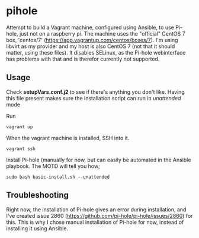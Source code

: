 # pihole

Attempt to build a Vagrant machine, configured using Ansible, to use Pi-hole, just not on a raspberry pi. The machine uses the "official" CentOS 7 box, 'centos/7' (https://app.vagrantup.com/centos/boxes/7). I'm using libvirt as my provider and my host is also CentOS 7 (not that it should matter, using these files). It disables SELinux, as the Pi-hole webinterface has problems with that and is therefor currently not supported. 

## Usage

Check **setupVars.conf.j2** to see if there's anything you don't like. Having this file present makes sure the installation script can run in *unattended* mode

Run
```
vagrant up
```

When the vagrant machine is installed, SSH into it.
```
vagrant ssh
```

Install Pi-hole (manually for now, but can easily be automated in the Ansible playbook. The MOTD will tell you how;

```
sudo bash basic-install.sh --unattended
```
## Troubleshooting

Right now, the installation of Pi-hole gives an error during installation, and I've created issue 2860 (https://github.com/pi-hole/pi-hole/issues/2860) for this. This is why I chose manual installation of Pi-hole for now, instead of installing it using Ansible.
